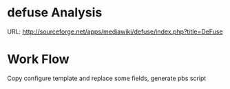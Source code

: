 # defuse Analysis

URL: http://sourceforge.net/apps/mediawiki/defuse/index.php?title=DeFuse

# Work Flow

Copy configure template and replace some fields, generate pbs script

